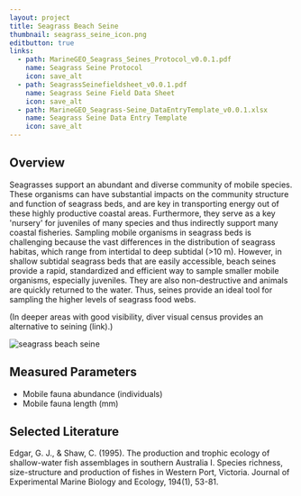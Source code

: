 ```yaml
---
layout: project
title: Seagrass Beach Seine
thumbnail: seagrass_seine_icon.png
editbutton: true
links:
  - path: MarineGEO_Seagrass_Seines_Protocol_v0.0.1.pdf
    name: Seagrass Seine Protocol
    icon: save_alt
  - path: SeagrassSeinefieldsheet_v0.0.1.pdf
    name: Seagrass Seine Field Data Sheet
    icon: save_alt
  - path: MarineGEO_Seagrass-Seine_DataEntryTemplate_v0.0.1.xlsx
    name: Seagrass Seine Data Entry Template
    icon: save_alt
---
```


## Overview
Seagrasses support an abundant and diverse community of mobile species. These organisms can have substantial impacts on the community structure and function of seagrass beds, and are key in transporting energy out of these highly productive coastal areas. Furthermore, they serve as a key 'nursery' for juveniles of many species and thus indirectly support many coastal fisheries. Sampling mobile organisms in seagrass beds is challenging because the vast differences in the distribution of seagrass habitas, which range from intertidal to deep subtidal (>10 m). However, in shallow subtidal seagrass beds that are easily accessible, beach seines provide a rapid, standardized and efficient way to sample smaller mobile organisms, especially juveniles. They are also non-destructive and animals are quickly returned to the water. Thus, seines provide an ideal tool for sampling the higher levels of seagrass food webs.

(In deeper areas with good visibility, diver visual census provides an alternative to seining (link).)

![seagrass beach seine]({{site.baseurl}}/assets/modules/seagrass-seine/seagrass_seine_landing_page.jpg)

## Measured Parameters
  - Mobile fauna abundance (individuals)
  - Mobile fauna length (mm)

## Selected Literature
Edgar, G. J., & Shaw, C. (1995). The production and trophic ecology of shallow-water fish assemblages in southern Australia I. Species richness, size-structure and production of fishes in Western Port, Victoria. Journal of Experimental Marine Biology and Ecology, 194(1), 53-81.

